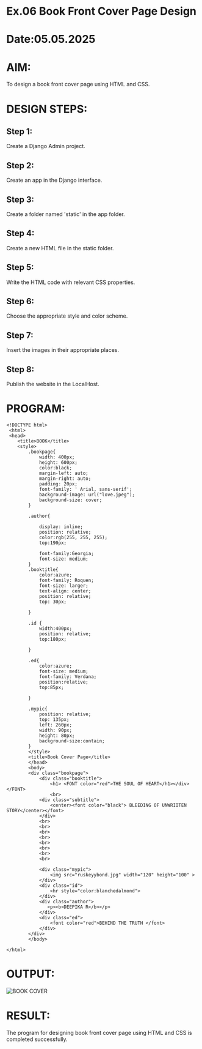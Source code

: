 # Ex.06 Book Front Cover Page Design
# Date:05.05.2025
# AIM:
To design a book front cover page using HTML and CSS.

# DESIGN STEPS:
## Step 1:
Create a Django Admin project.

## Step 2:
Create an app in the Django interface.

## Step 3:
Create a folder named 'static' in the app folder.

## Step 4:
Create a new HTML file in the static folder.

## Step 5:
Write the HTML code with relevant CSS properties.

## Step 6:
Choose the appropriate style and color scheme.

## Step 7:
Insert the images in their appropriate places.

## Step 8:
Publish the website in the LocalHost.

# PROGRAM:
```
<!DOCTYPE html>
 <html>
 <head>     
    <title>BOOK</title>
    <style>
        .bookpage{
            width: 400px;
            height: 600px;
            color:black;
            margin-left: auto;
            margin-right: auto;
            padding: 20px;
            font-family: ' Arial, sans-serif';
            background-image: url("love.jpeg");
            background-size: cover;
        }
       
        .author{
        
            display: inline;
            position: relative;
            color:rgb(255, 255, 255);
            top:190px;
            
            font-family:Georgia;
            font-size: medium;
        }
        .booktitle{
            color:azure;
            font-family: Roquen;
            font-size: larger;
            text-align: center;
            position: relative;
            top: 30px;
        
        }
 
        .id {
            width:400px;
            position: relative;
            top:180px;
            
        }
        
        .ed{
            color:azure;
            font-size: medium;
            font-family: Verdana;
            position:relative;
            top:85px;
        
        }
        
        .mypic{
            position: relative;
            top: 135px;
            left: 260px;
            width: 90px;
            height: 80px;
            background-size:contain;
        }
        </style>
        <title>Book Cover Page</title>
        </head>
        <body>
        <div class="bookpage">
            <div class="booktitle">
                <h1> <FONT color="red">THE SOUL OF HEART</h1></div></FONT>
                <br>
            <div class="subtitle">
                <center><font color="black"> BLEEDING OF UNWRIITEN STORY</center></font>
            </div>
            <br>
            <br>
            <br>
            <br>
            <br>
            <br>
            <br>
            <br>
        
            <div class="mypic">
                <img src="ruskeyybond.jpg" width="120" height="100" >
            </div>
            <div class="id">
                <hr style="color:blanchedalmond">
            </div>
            <div class="author">
               <p><b>DEEPIKA R</b></p>
            </div>
            <div class="ed">
                <font color="red">BEHIND THE TRUTH </font>
            </div>
        </div>
        </body>
        
</html>
```
# OUTPUT:
![BOOK COVER](https://github.com/user-attachments/assets/2d0f2739-3dd7-4739-8b4d-9efa9853dd9b)


# RESULT:
The program for designing book front cover page using HTML and CSS is completed successfully.
